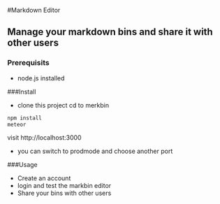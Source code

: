 #Markdown Editor
## Manage your markdown bins and share it with other users
### Prerequisits
- node.js installed

###Install
- clone this project
 cd to merkbin
```sh
npm install
meteor
```

visit http://localhost:3000
- you can switch to prodmode and choose another port

###Usage
- Create an account
- login and test the markbin editor
- Share your bins with other users 

